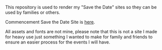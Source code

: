 This repository is used to render my "Save the Date" sites so they can be used by families or others.

Commencement Save the Date Site is [here](https://github.com/Olefincode/savethedate_site/main/Commencement%20Site/home_page.html).

All assets and fonts are not mine, please note that this is not a site I made for heavy use just something I wanted to make for family and friends to ensure an easier process for the events I will have.
